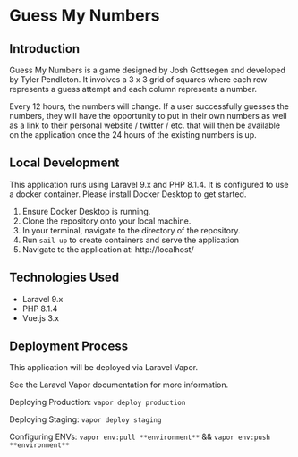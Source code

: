 # Guess My Numbers

## Introduction
Guess My Numbers is a game designed by Josh  Gottsegen and developed by Tyler Pendleton. It involves a 3 x 3 grid 
of squares where each row represents a guess attempt and each column represents a number.

Every 12 hours, the numbers will change. If a user successfully guesses the numbers, they will have the opportunity 
to put in their own numbers as well as a link to their personal website / twitter / etc. that will then be available
on the application once the 24 hours of the existing numbers is up.

## Local Development
This application runs using Laravel 9.x and PHP 8.1.4. It is configured to use a docker container.
Please install Docker Desktop to get started.

1. Ensure Docker Desktop is running.
2. Clone the repository onto your local machine.
3. In your terminal, navigate to the directory of the repository.
4. Run `sail up` to create containers and serve the application
5. Navigate to the application at: http://localhost/

## Technologies Used
* Laravel 9.x
* PHP 8.1.4
* Vue.js 3.x

## Deployment Process
This application will be deployed via Laravel Vapor.

See the Laravel Vapor documentation for more information.

Deploying Production: `vapor deploy production`

Deploying Staging: `vapor deploy staging`

Configuring ENVs: `vapor env:pull **environment**` && `vapor env:push **environment**`
